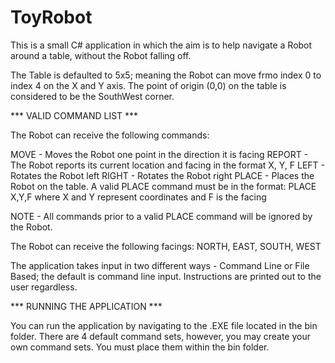 # ToyRobot

This is a small C# application in which the aim is to help navigate a Robot around a table, without the Robot falling off.

The Table is defaulted to 5x5; meaning the Robot can move frmo index 0 to index 4 on the X and Y axis. 
The point of origin (0,0) on the table is considered to be the SouthWest corner.

*** VALID COMMAND LIST ***

The Robot can receive the following commands:

MOVE - Moves the Robot one point in the direction it is facing
REPORT - The Robot reports its current location and facing in the format X, Y, F
LEFT - Rotates the Robot left
RIGHT - Rotates the Robot right 
PLACE - Places the Robot on the table. A valid PLACE command must be in the format: PLACE X,Y,F where X and Y represent coordinates and F is the facing

NOTE - All commands prior to a valid PLACE command will be ignored by the Robot.

The Robot can receive the following facings: NORTH, EAST, SOUTH, WEST

The application takes input in two different ways - Command Line or File Based; the default is command line input. Instructions are printed out to the user regardless.

*** RUNNING THE APPLICATION *** 

You can run the application by navigating to the .EXE file located in the bin folder. 
There are 4 default command sets, however, you may create your own command sets. You must place them within the bin folder.

